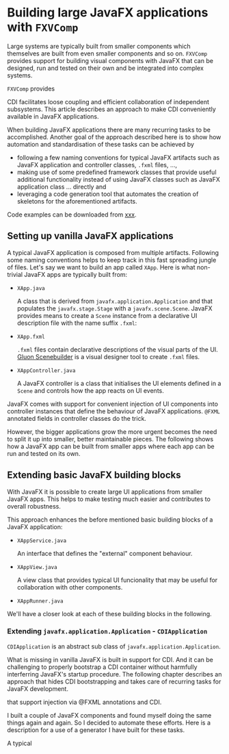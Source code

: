 # Building large JavaFX applications with ```FXVComp```

Large systems are typically built from smaller components which themselves are built from even smaller components and so on. ```FXVComp``` provides support for building visual components with JavaFX that can be designed, run and tested on their own and be integrated into complex systems.

```FXVComp``` provides 

CDI facilitates loose coupling and efficient collaboration of independent subsystems. This article describes an approach to make CDI conveniently available in JavaFX applications.

When building JavaFX applications there are many recurring tasks to be accomplished. Another goal of the approach described here is to show how automation and standardisation of these tasks can be achieved by
* following a few naming conventions for typical JavaFX artifacts such as JavaFX application and controller classes, ```.fxml``` files, ...,
* making use of some predefined framework classes that provide useful additional functionality instead of using JavaFX classes such as JavaFX application class ... directly and
* leveraging a code generation tool that automates the creation of skeletons for the aforementioned artifacts.

Code examples can be downloaded from [xxx](xxx).

## Setting up vanilla JavaFX applications

A typical JavaFX application is composed from multiple artifacts. Following some naming conventions helps to keep track in this fast spreading jungle of files. Let's say we want to build an app called ```XApp```. Here is what non-trivial JavaFX apps are typically built from:

* ```XApp.java```

  A class that is derived from ```javafx.application.Application``` and that populates the ```javafx.stage.Stage``` with a ```javafx.scene.Scene```. JavaFX provides means to create a ```Scene``` instance from a declarative UI description file with the name suffix ```.fxml```: 

* ```XApp.fxml```
 
   ```.fxml``` files contain declarative descriptions of the visual parts of the UI. [Gluon Scenebuilder](https://gluonhq.com/products/scene-builder/) is a visual designer tool to create ```.fxml``` files.

* ```XAppController.java```

  A JavaFX controller is a class that initialises the UI elements defined in a ```Scene``` and controls how the app reacts on UI events.

JavaFX comes with support for convenient injection of UI components into controller instances that define the behaviour of JavaFX applications. ```@FXML``` annotated fields in controller classes do the trick. 

However, the bigger applications grow the more urgent becomes the need to split it up into smaller, better maintainable pieces. The following shows how a JavaFX app can be built from smaller apps where each app can be run and tested on its own.

## Extending basic JavaFX building blocks

With JavaFX it is possible to create large UI applications from smaller JavaFX apps. This helps to make testing much easier and contributes to overall robustness.

This approach enhances the before mentioned basic building blocks of a JavaFX application:

* ```XAppService.java```

  An interface that defines the "external" component behaviour.

* ```XAppView.java```

  A view class that provides typical UI funcionality that may be useful for collaboration with other components.

* ```XAppRunner.java```

We'll have a closer look at each of these building blocks in the following.

### Extending ```javafx.application.Application``` -  ```CDIApplication```

```CDIApplication``` is an abstract sub class of ```javafx.application.Application```.


What is missing in vanilla JavaFX is built in support for CDI. And it can be challenging to properly bootstrap a CDI container without harmfully interferring JavaFX's startup procedure. The following chapter describes an approach that hides CDI bootstrapping and takes care of recurring tasks for JavaFX development.

that support injection via @FXML annotations and CDI.

I built a couple of JavaFX components and found myself doing the same things again and again. So I decided to automate these efforts. Here is a description for a use of a generator I have built for these tasks.

A typical 
